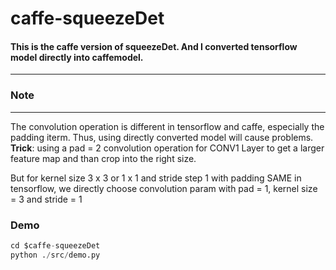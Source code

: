 # caffe-squeezeDet

#### This is the caffe version of squeezeDet. And I converted tensorflow  model directly into caffemodel. 
----
### Note
----
The convolution operation is different in tensorflow and caffe, especially the padding iterm. Thus, using directly converted model will cause problems. **Trick**:  using a pad = 2 convolution operation for CONV1 Layer to get a larger feature map and than crop into the right size. 

But for kernel size 3 x 3 or 1 x 1 and stride step 1 with padding SAME in tensorflow, we directly choose convolution param with pad = 1, kernel size = 3 and stride = 1
### Demo
``` python
cd $caffe-squeezeDet
python ./src/demo.py
```
